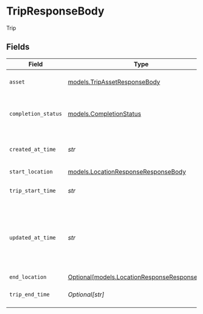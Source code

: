 # TripResponseBody

Trip


## Fields

| Field                                                                                                                                    | Type                                                                                                                                     | Required                                                                                                                                 | Description                                                                                                                              | Example                                                                                                                                  |
| ---------------------------------------------------------------------------------------------------------------------------------------- | ---------------------------------------------------------------------------------------------------------------------------------------- | ---------------------------------------------------------------------------------------------------------------------------------------- | ---------------------------------------------------------------------------------------------------------------------------------------- | ---------------------------------------------------------------------------------------------------------------------------------------- |
| `asset`                                                                                                                                  | [models.TripAssetResponseBody](../models/tripassetresponsebody.md)                                                                       | :heavy_check_mark:                                                                                                                       | Asset that the location readings are tied to                                                                                             |                                                                                                                                          |
| `completion_status`                                                                                                                      | [models.CompletionStatus](../models/completionstatus.md)                                                                                 | :heavy_check_mark:                                                                                                                       | Trip completion status  Valid values: `inProgress`, `completed`                                                                          | completed                                                                                                                                |
| `created_at_time`                                                                                                                        | *str*                                                                                                                                    | :heavy_check_mark:                                                                                                                       | [RFC 3339] Time the trip was created in Samsara in UTC.                                                                                  | 2024-04-16T19:08:25Z                                                                                                                     |
| `start_location`                                                                                                                         | [models.LocationResponseResponseBody](../models/locationresponseresponsebody.md)                                                         | :heavy_check_mark:                                                                                                                       | Location object.                                                                                                                         |                                                                                                                                          |
| `trip_start_time`                                                                                                                        | *str*                                                                                                                                    | :heavy_check_mark:                                                                                                                       | [RFC 3339] Time the trip started in UTC.                                                                                                 | 2024-04-16T19:08:25Z                                                                                                                     |
| `updated_at_time`                                                                                                                        | *str*                                                                                                                                    | :heavy_check_mark:                                                                                                                       | [RFC 3339] Time the trip was updated in Samsara in UTC. Valid updates are when `endTime` populates or `completionStatus` changes values. | 2024-04-16T19:08:25Z                                                                                                                     |
| `end_location`                                                                                                                           | [Optional[models.LocationResponseResponseBody]](../models/locationresponseresponsebody.md)                                               | :heavy_minus_sign:                                                                                                                       | Location object.                                                                                                                         |                                                                                                                                          |
| `trip_end_time`                                                                                                                          | *Optional[str]*                                                                                                                          | :heavy_minus_sign:                                                                                                                       | [RFC 3339] Time the trip ended in UTC.                                                                                                   | 2024-04-16T20:00:00Z                                                                                                                     |